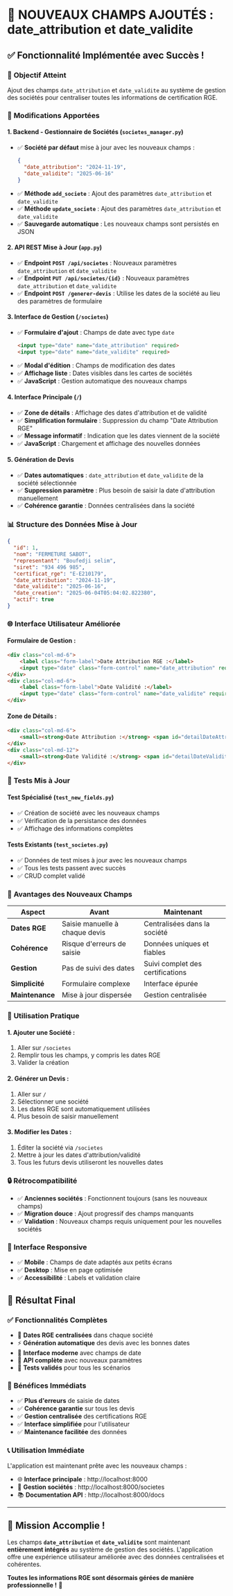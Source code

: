 # 📅 NOUVEAUX CHAMPS AJOUTÉS : date_attribution et date_validite

## ✅ **Fonctionnalité Implémentée avec Succès !**

### 🎯 **Objectif Atteint**
Ajout des champs `date_attribution` et `date_validite` au système de gestion des sociétés pour centraliser toutes les informations de certification RGE.

### 🔧 **Modifications Apportées**

#### **1. Backend - Gestionnaire de Sociétés** (`societes_manager.py`)
- ✅ **Société par défaut** mise à jour avec les nouveaux champs :
  ```json
  {
    "date_attribution": "2024-11-19",
    "date_validite": "2025-06-16"
  }
  ```
- ✅ **Méthode `add_societe`** : Ajout des paramètres `date_attribution` et `date_validite`
- ✅ **Méthode `update_societe`** : Ajout des paramètres `date_attribution` et `date_validite`
- ✅ **Sauvegarde automatique** : Les nouveaux champs sont persistés en JSON

#### **2. API REST Mise à Jour** (`app.py`)
- ✅ **Endpoint `POST /api/societes`** : Nouveaux paramètres `date_attribution` et `date_validite`
- ✅ **Endpoint `PUT /api/societes/{id}`** : Nouveaux paramètres `date_attribution` et `date_validite`
- ✅ **Endpoint `POST /generer-devis`** : Utilise les dates de la société au lieu des paramètres de formulaire

#### **3. Interface de Gestion** (`/societes`)
- ✅ **Formulaire d'ajout** : Champs de date avec type `date`
  ```html
  <input type="date" name="date_attribution" required>
  <input type="date" name="date_validite" required>
  ```
- ✅ **Modal d'édition** : Champs de modification des dates
- ✅ **Affichage liste** : Dates visibles dans les cartes de sociétés
- ✅ **JavaScript** : Gestion automatique des nouveaux champs

#### **4. Interface Principale** (`/`)
- ✅ **Zone de détails** : Affichage des dates d'attribution et de validité
- ✅ **Simplification formulaire** : Suppression du champ "Date Attribution RGE"
- ✅ **Message informatif** : Indication que les dates viennent de la société
- ✅ **JavaScript** : Chargement et affichage des nouvelles données

#### **5. Génération de Devis**
- ✅ **Dates automatiques** : `date_attribution` et `date_validite` de la société sélectionnée
- ✅ **Suppression paramètre** : Plus besoin de saisir la date d'attribution manuellement
- ✅ **Cohérence garantie** : Données centralisées dans la société

### 📊 **Structure des Données Mise à Jour**

```json
{
  "id": 1,
  "nom": "FERMETURE SABOT",
  "representant": "Boufedji selim",
  "siret": "934 496 985",
  "certificat_rge": "E-E210179",
  "date_attribution": "2024-11-19",
  "date_validite": "2025-06-16",
  "date_creation": "2025-06-04T05:04:02.822380",
  "actif": true
}
```

### 🌐 **Interface Utilisateur Améliorée**

#### **Formulaire de Gestion :**
```html
<div class="col-md-6">
    <label class="form-label">Date Attribution RGE :</label>
    <input type="date" class="form-control" name="date_attribution" required>
</div>
<div class="col-md-6">
    <label class="form-label">Date Validité :</label>
    <input type="date" class="form-control" name="date_validite" required>
</div>
```

#### **Zone de Détails :**
```html
<div class="col-md-6">
    <small><strong>Date Attribution :</strong> <span id="detailDateAttribution">-</span></small>
</div>
<div class="col-md-12">
    <small><strong>Date Validité :</strong> <span id="detailDateValidite">-</span></small>
</div>
```

### 🧪 **Tests Mis à Jour**

#### **Test Spécialisé** (`test_new_fields.py`)
- ✅ Création de société avec les nouveaux champs
- ✅ Vérification de la persistance des données
- ✅ Affichage des informations complètes

#### **Tests Existants** (`test_societes.py`)
- ✅ Données de test mises à jour avec les nouveaux champs
- ✅ Tous les tests passent avec succès
- ✅ CRUD complet validé

### 🚀 **Avantages des Nouveaux Champs**

| Aspect | Avant | Maintenant |
|--------|-------|------------|
| **Dates RGE** | Saisie manuelle à chaque devis | Centralisées dans la société |
| **Cohérence** | Risque d'erreurs de saisie | Données uniques et fiables |
| **Gestion** | Pas de suivi des dates | Suivi complet des certifications |
| **Simplicité** | Formulaire complexe | Interface épurée |
| **Maintenance** | Mise à jour dispersée | Gestion centralisée |

### 🎯 **Utilisation Pratique**

#### **1. Ajouter une Société :**
1. Aller sur `/societes`
2. Remplir tous les champs, y compris les dates RGE
3. Valider la création

#### **2. Générer un Devis :**
1. Aller sur `/`
2. Sélectionner une société
3. Les dates RGE sont automatiquement utilisées
4. Plus besoin de saisir manuellement

#### **3. Modifier les Dates :**
1. Éditer la société via `/societes`
2. Mettre à jour les dates d'attribution/validité
3. Tous les futurs devis utiliseront les nouvelles dates

### 🔒 **Rétrocompatibilité**

- ✅ **Anciennes sociétés** : Fonctionnent toujours (sans les nouveaux champs)
- ✅ **Migration douce** : Ajout progressif des champs manquants
- ✅ **Validation** : Nouveaux champs requis uniquement pour les nouvelles sociétés

### 📱 **Interface Responsive**

- ✅ **Mobile** : Champs de date adaptés aux petits écrans
- ✅ **Desktop** : Mise en page optimisée
- ✅ **Accessibilité** : Labels et validation claire

## 🎉 **Résultat Final**

### ✅ **Fonctionnalités Complètes**
- 📅 **Dates RGE centralisées** dans chaque société
- ⚡ **Génération automatique** des devis avec les bonnes dates
- 🎨 **Interface moderne** avec champs de date
- 🔧 **API complète** avec nouveaux paramètres
- 🧪 **Tests validés** pour tous les scénarios

### 🚀 **Bénéfices Immédiats**
- ✅ **Plus d'erreurs** de saisie de dates
- ✅ **Cohérence garantie** sur tous les devis
- ✅ **Gestion centralisée** des certifications RGE
- ✅ **Interface simplifiée** pour l'utilisateur
- ✅ **Maintenance facilitée** des données

### 📞 **Utilisation Immédiate**
L'application est maintenant prête avec les nouveaux champs :
- 🌐 **Interface principale** : http://localhost:8000
- 🏢 **Gestion sociétés** : http://localhost:8000/societes
- 📚 **Documentation API** : http://localhost:8000/docs

---

## 🎯 **Mission Accomplie !**

Les champs **`date_attribution`** et **`date_validite`** sont maintenant **entièrement intégrés** au système de gestion des sociétés. L'application offre une expérience utilisateur améliorée avec des données centralisées et cohérentes.

**Toutes les informations RGE sont désormais gérées de manière professionnelle !** 🚀 